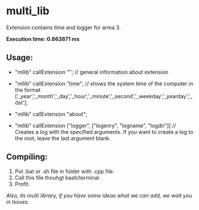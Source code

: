 # multi_lib
Extension contains time and logger for arma 3.

**Execution time: 0.863871 ms**

## Usage:

* "mllib" callExtension ""; // general information about extension

* "mllib" callExtension "time"; // shows the system time of the computer in the format ['_year','_month','_day','_hour','_minute','_second','_weekday','_yearday','_dst'];

* "mllib" callExtension "about"; 

* "mllib" callExtension ["logger", ["logenry", "logname", "logdir"]]
// Creates a log with the specified arguments. If you want to create a log to the root, leave the last argument blank.

## Compiling:
1. Put .bat or .sh file in folder with .cpp file.
2. Call this file thouhgt bash/terminal.
3. Profit.

*Also, its multi library, if you have some ideas what we can add, we wait you in Issues.*
